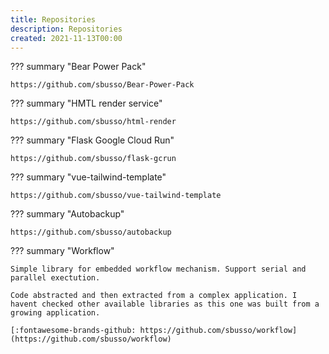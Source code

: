 ```yaml
---
title: Repositories
description: Repositories
created: 2021-11-13T00:00
---
```


??? summary "Bear Power Pack"

    https://github.com/sbusso/Bear-Power-Pack

??? summary "HMTL render service"

    https://github.com/sbusso/html-render

??? summary "Flask Google Cloud Run"

    https://github.com/sbusso/flask-gcrun

??? summary "vue-tailwind-template"

    https://github.com/sbusso/vue-tailwind-template

??? summary "Autobackup"

    https://github.com/sbusso/autobackup

??? summary "Workflow"

    Simple library for embedded workflow mechanism. Support serial and parallel exectution.

    Code abstracted and then extracted from a complex application. I havent checked other available libraries as this one was built from a growing application.

    [:fontawesome-brands-github: https://github.com/sbusso/workflow](https://github.com/sbusso/workflow)
